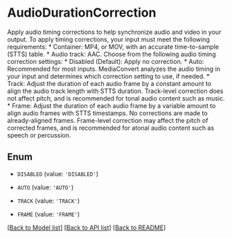# AudioDurationCorrection

Apply audio timing corrections to help synchronize audio and video in your output. To apply timing corrections, your input must meet the following requirements: * Container: MP4, or MOV, with an accurate time-to-sample (STTS) table. * Audio track: AAC. Choose from the following audio timing correction settings: * Disabled (Default): Apply no correction. * Auto: Recommended for most inputs. MediaConvert analyzes the audio timing in your input and determines which correction setting to use, if needed. * Track: Adjust the duration of each audio frame by a constant amount to align the audio track length with STTS duration. Track-level correction does not affect pitch, and is recommended for tonal audio content such as music. * Frame: Adjust the duration of each audio frame by a variable amount to align audio frames with STTS timestamps. No corrections are made to already-aligned frames. Frame-level correction may affect the pitch of corrected frames, and is recommended for atonal audio content such as speech or percussion.

## Enum

* `DISABLED` (value: `'DISABLED'`)

* `AUTO` (value: `'AUTO'`)

* `TRACK` (value: `'TRACK'`)

* `FRAME` (value: `'FRAME'`)

[[Back to Model list]](../README.md#documentation-for-models) [[Back to API list]](../README.md#documentation-for-api-endpoints) [[Back to README]](../README.md)


